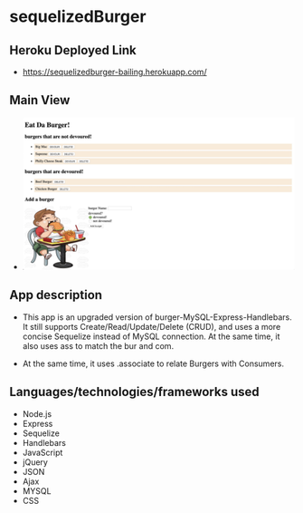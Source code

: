 # sequelizedBurger

## Heroku Deployed Link

* https://sequelizedburger-bailing.herokuapp.com/

## Main View

* ![tier1Screenshot](public/img/tier1Screenshot.jpg)

## App description

* This app is an upgraded version of burger-MySQL-Express-Handlebars. It still supports Create/Read/Update/Delete (CRUD), and uses a more concise Sequelize instead of MySQL connection. At the same time, it also uses ass to match the bur and com.

* At the same time, it uses .associate to relate Burgers with Consumers.

## Languages/technologies/frameworks used

* Node.js
* Express
* Sequelize
* Handlebars
* JavaScript
* jQuery
* JSON
* Ajax
* MYSQL
* CSS
